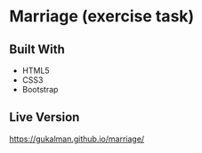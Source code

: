 # Marriage (exercise task)

## Built With
- HTML5
- CSS3
- Bootstrap
## Live Version
https://gukalman.github.io/marriage/



